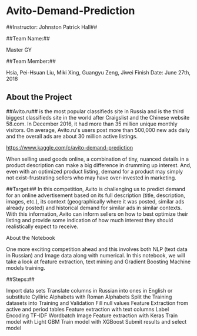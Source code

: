 # Avito-Demand-Prediction
##Instructor: Johnston Patrick Hall##

##Team Name:##

Master GY

##Team Member:##

Hsia, Pei-Hsuan
Liu, Miki
Xing, Guangyu
Zeng, Jiwei
Finish Date: June 27th, 2018

## About the Project
##Avito.ru## is the most popular classifieds site in Russia and is the third biggest classifieds site in the world after Craigslist and the Chinese website 58.com. In December 2016, it had more than 35 million unique monthly visitors. On average, Avito.ru's users post more than 500,000 new ads daily and the overall ads are about 30 million active listings.

https://www.kaggle.com/c/avito-demand-prediction

When selling used goods online, a combination of tiny, nuanced details in a product description can make a big difference in drumming up interest. And, even with an optimized product listing, demand for a product may simply not exist–frustrating sellers who may have over-invested in marketing.

##Target:## In this competition, Avito is challenging us to predict demand for an online advertisement based on its full description (title, description, images, etc.), its context (geographically where it was posted, similar ads already posted) and historical demand for similar ads in similar contexts. With this information, Avito can inform sellers on how to best optimize their listing and provide some indication of how much interest they should realistically expect to receive.

About the Notebook

One more exciting competition ahead and this involves both NLP (text data in Russian) and Image data along with numerical. In this notebook, we will take a look at feature extraction, text mining and Gradient Boosting Machine models training.

##Steps:##

Import data sets
Translate columns in Russian into ones in English or substitute Cylliric Alphabets with Roman Alphabets
Split the Training datasets into Training and Validation
Fill null values
Feature Extraction from active and period tables
Feature extraction with text columns
Label Encoding
TF-IDF
Wordbatch
Image Feature extraction with Keras
Train model with Light GBM
Train model with XGBoost
Submit results and select model
